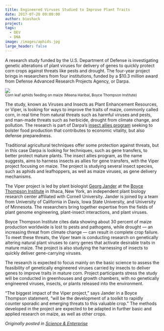 ```yaml
---
title: Engineered Viruses Studied to Improve Plant Traits
date: 2017-07-28 09:00:00
author: bioshack
project: 
tags:
  - DEV
  - DNA
image: /images/aphids.jpg
large_header: false
---
```


<p>A research study funded by the U.S. Department of Defense is investigating genetic alterations of plant viruses for delivery of genes to quickly protect corn crops against threats like pests and drought. The four-year project brings in researchers from four institutions, funded by a $10.3 million award from Defense Advanced Research Projects Agency, or Darpa.</p>

<p><img src="http://d8a.org/images/aphids.jpg"><br><small>Corn leaf aphids feeding on maize (Meena Haribal, Boyce Thompson Institute)</small></p>

<p>The study, known as Viruses and Insects as Plant Enhancement Resources, or Viper, is looking for ways to improve the traits of maize, commonly called corn, in real time from natural threats such as harmful viruses and pests, and man-made threats such as herbicide, drought from climate change, and pollution. The research is part of Darpa&#8217;s <a href="https://www.darpa.mil/program/insect-allies" target="_blank">insect allies program</a> seeking to bolster food production that contributes to economic vitality, but also defense preparedness.</p>

<p>Traditional agricultural techniques offer some protection against threats, but in this case Darpa is looking for techniques, such as gene transfers, to better protect mature plants. The insect allies program, as the name suggests, aims to harness insects as allies for gene transfers, with the Viper project focusing on maize. The project is studying several insect species, such as aphids and leafhoppers, as well as maize viruses, as gene delivery mechanisms.</p>

<p>The Viper project is led by plant biologist <a href="https://btiscience.org/explore-bti/directory/georg-jander" target="_blank">Georg Jander</a> at the <a href="https://btiscience.org/explore-bti/news/post/bti-receives-darpa-insect-allies-award-to-develop-viruses-and-insects-for-maize-improvement" target="_blank">Boyce Thompson Institute</a> in Ithaca, New York, an independent plant biology research center affiliated with Cornell University. Jander is joined by a team from University of California in Davis, Iowa State University, and University of Minnesota. The researchers bring together expertise from the fields of plant genome engineering, plant-insect interactions, and plant viruses.</p>

<p>Boyce Thompson Institute cites data showing about 30 percent of maize production worldwide is lost to pests and pathogens, while drought &#8212; an increasing threat from climate change &#8212; can result in complete crop failure. To meet these threats, the Viper team is conducting research on genetically altering natural plant viruses to carry genes that activate desirable traits in mature maize. The project is also studying the harnessing of insects to quickly deliver gene-carrying viruses.</p>

<p>The research is expected to focus mainly on the basic science to assess the feasibility of genetically engineered viruses carried by insects to deliver genes to improve traits in mature corn. Project participants stress the study will be conducted in greenhouses and growth chambers, with no genetically engineered viruses, insects, or plants released into the environment.</p>

<p>&#8220;The biggest impact of the Viper project,&#8221; says Jander in a Boyce Thompson statement, &#8220;will be the development of a toolkit to rapidly counter sporadic and emerging threats to this valuable crop.&#8221; The methods developed in the project are expected to be adapted in further basic and applied research on maize, as well as other crops.</p>

<p><em>Originally posted in <a href="http://sciencebusiness.technewslit.com/?p=31387" target="_blank">Science &amp; Enterprise</a></em></p>

